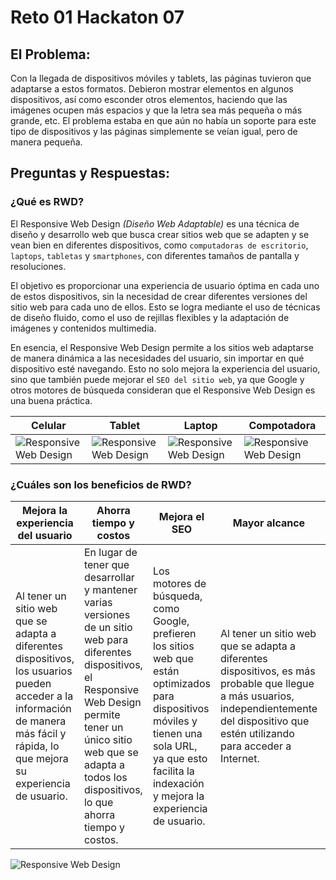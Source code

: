 # **Reto 01 Hackaton 07**

## **El Problema:**

Con la llegada de dispositivos móviles y tablets, las páginas tuvieron que adaptarse a estos formatos. Debieron mostrar elementos en algunos dispositivos, así como esconder otros elementos, haciendo que las imágenes ocupen más espacios y que la letra sea más pequeña o más grande, etc. El problema estaba en que aún no había un soporte para este tipo de dispositivos y las páginas simplemente se veían igual, pero de manera pequeña.


## **Preguntas y Respuestas:**

### **¿Qué es RWD?**

El Responsive Web Design *(Diseño Web Adaptable)* es una técnica de diseño y desarrollo web que busca crear sitios web que se adapten y se vean bien en diferentes dispositivos, como `computadoras de escritorio`, `laptops`, `tabletas` y `smartphones`, con diferentes tamaños de pantalla y resoluciones.

El objetivo es proporcionar una experiencia de usuario óptima en cada uno de estos dispositivos, sin la necesidad de crear diferentes versiones del sitio web para cada uno de ellos. Esto se logra mediante el uso de técnicas de diseño fluido, como el uso de rejillas flexibles y la adaptación de imágenes y contenidos multimedia.

En esencia, el Responsive Web Design permite a los sitios web adaptarse de manera dinámica a las necesidades del usuario, sin importar en qué dispositivo esté navegando. Esto no solo mejora la experiencia del usuario, sino que también puede mejorar el `SEO del sitio web`, ya que Google y otros motores de búsqueda consideran que el Responsive Web Design es una buena práctica.

| Celular | Tablet | Laptop | Compotadora
|-----------------------------|-----------------------------|-----------------------------|-----------------------------|
| ![Responsive Web Design](https://png.pngtree.com/png-vector/20190223/ourlarge/pngtree-vector-phone-cell-icon-png-image_695357.jpg) | ![Responsive Web Design](https://png.pngtree.com/png-vector/20190223/ourlarge/pngtree-tablet-line-black-icon-png-image_691061.jpg) | ![Responsive Web Design](https://png.pngtree.com/png-vector/20220705/ourlarge/pngtree-laptop-icon-png-image_5683130.png) | ![Responsive Web Design](https://png.pngtree.com/png-vector/20210411/ourlarge/pngtree-black-and-white-desktop-computer-png-image_3210770.jpg) |


### **¿Cuáles son los beneficios de RWD?**

| Mejora la experiencia del usuario | Ahorra tiempo y costos | Mejora el SEO | Mayor alcance | Mayor alcance |
|-----------------------|-----------------------|-----------------------|-----------------------|-----------------------|
| Al tener un sitio web que se adapta a diferentes dispositivos, los usuarios pueden acceder a la información de manera más fácil y rápida, lo que mejora su experiencia de usuario. | En lugar de tener que desarrollar y mantener varias versiones de un sitio web para diferentes dispositivos, el Responsive Web Design permite tener un único sitio web que se adapta a todos los dispositivos, lo que ahorra tiempo y costos. | Los motores de búsqueda, como Google, prefieren los sitios web que están optimizados para dispositivos móviles y tienen una sola URL, ya que esto facilita la indexación y mejora la experiencia de usuario. | Al tener un sitio web que se adapta a diferentes dispositivos, es más probable que llegue a más usuarios, independientemente del dispositivo que estén utilizando para acceder a Internet. | Al tener un único sitio web que se adapta a diferentes dispositivos, es más fácil mantenerlo actualizado y realizar cambios de diseño y contenido. |

![Responsive Web Design](https://www.onely.com/wp-content/uploads/blog/2021/responsive-web-design/0-responsive-web-design-hero-image.jpg)